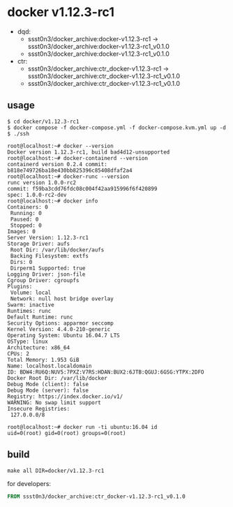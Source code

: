 # docker v1.12.3-rc1

* dqd:
    * ssst0n3/docker_archive:docker-v1.12.3-rc1 -> ssst0n3/docker_archive:docker-v1.12.3-rc1_v0.1.0
    * ssst0n3/docker_archive:docker-v1.12.3-rc1_v0.1.0
* ctr:
    * ssst0n3/docker_archive:ctr_docker-v1.12.3-rc1 -> ssst0n3/docker_archive:ctr_docker-v1.12.3-rc1_v0.1.0
    * ssst0n3/docker_archive:ctr_docker-v1.12.3-rc1_v0.1.0

## usage

```shell
$ cd docker/v1.12.3-rc1
$ docker compose -f docker-compose.yml -f docker-compose.kvm.yml up -d
$ ./ssh
```

```shell
root@localhost:~# docker --version
Docker version 1.12.3-rc1, build bad4d12-unsupported
root@localhost:~# docker-containerd --version
containerd version 0.2.4 commit: b818e749726ba18e430bb825396c85408dfaf2a4
root@localhost:~# docker-runc --version
runc version 1.0.0-rc2
commit: f59ba3cdd76fdc08c004f42aa915996f6f420899
spec: 1.0.0-rc2-dev
root@localhost:~# docker info
Containers: 0
 Running: 0
 Paused: 0
 Stopped: 0
Images: 0
Server Version: 1.12.3-rc1
Storage Driver: aufs
 Root Dir: /var/lib/docker/aufs
 Backing Filesystem: extfs
 Dirs: 0
 Dirperm1 Supported: true
Logging Driver: json-file
Cgroup Driver: cgroupfs
Plugins:
 Volume: local
 Network: null host bridge overlay
Swarm: inactive
Runtimes: runc
Default Runtime: runc
Security Options: apparmor seccomp
Kernel Version: 4.4.0-210-generic
Operating System: Ubuntu 16.04.7 LTS
OSType: linux
Architecture: x86_64
CPUs: 2
Total Memory: 1.953 GiB
Name: localhost.localdomain
ID: BDW4:RU6Q:NUV5:7PXZ:V7RS:HDAN:BUX2:6JTB:QGUJ:6GSG:YTPX:2DFO
Docker Root Dir: /var/lib/docker
Debug Mode (client): false
Debug Mode (server): false
Registry: https://index.docker.io/v1/
WARNING: No swap limit support
Insecure Registries:
 127.0.0.0/8
```

```shell
root@localhost:~# docker run -ti ubuntu:16.04 id
uid=0(root) gid=0(root) groups=0(root)
```

## build

```shell
make all DIR=docker/v1.12.3-rc1
```

for developers:

```dockerfile
FROM ssst0n3/docker_archive:ctr_docker-v1.12.3-rc1_v0.1.0
```
